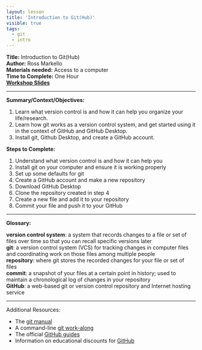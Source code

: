 ```yaml
---
layout: lesson
title: 'Introduction to Git(Hub)'
visible: true
tags:
  - git
  - intro
---
```


**Title:** Introduction to Git(Hub)  
**Author:** Ross Markello  
**Materials needed:** Access to a computer  
**Time to Complete:** One Hour  
[**Workshop Slides**](https://github.com/emdupre/studyGroup/blob/gh-pages/lessons/git/intro/intro_to_git_markello.pdf)  

---

**Summary/Context/Objectives:**

1. Learn what version control is and how it can help you organize your life/research. 
2. Learn how git works as a version control system, and get started using it in the context of GitHub and GitHub Desktop.
3. Install git, Github Desktop, and create a GitHub account.

**Steps to Complete:** 

1. Understand what version control is and how it can help you
2. Install git on your computer and ensure it is working properly
3. Set up some defaults for git
4. Create a GitHub account and make a new repository
5. Download GitHub Desktop
6. Clone the repository created in step 4
7. Create a new file and add it to your repository
8. Commit your file and push it to your GitHub

---

**Glossary:**

__version control system__: a system that records changes to a file or set of files over time so that you can recall specific versions later  
__git__: a version control system (VCS) for tracking changes in computer files and coordinating work on those files among multiple people  
__repository__: where git stores the recorded changes for your file or set of files  
__commit__: a snapshot of your files at a certain point in history; used to maintain a chronological log of changes in your repository  
__GitHub__: a web-based git or version control repository and Internet hosting service  

---

Additional Resources: 
* The [git manual](https://git-scm.com/book/en/v2)
* A command-line [git work-along](https://try.github.io/)
* The official [GitHub guides](https://guides.github.com/)
* Information on educational discounts for [GitHub](https://education.github.com) 
